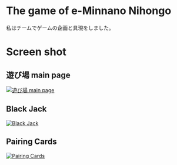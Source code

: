 The game of e-Minnano Nihongo
====================================

私はチームでゲームの企画と具現をしました。

Screen shot
====================================


遊び場 main page
----------------------------
[![遊び場 main page](http://www.chosice.com/github/3rd_Project/3rd_Project_all.png)]()


Black Jack
----------------------------
[![Black Jack](http://www.chosice.com/github/3rd_Project/3rd_Project_blackjack.png)]()


Pairing Cards
----------------------------
[![Pairing Cards](http://www.chosice.com/github/3rd_Project/3rd_Project_pairing.png)]()